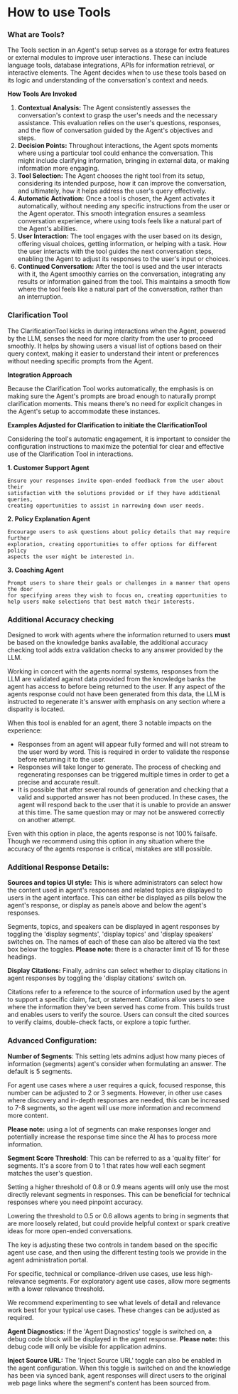 # How to use Tools

### What are Tools?&#x20;

The Tools section in an Agent's setup serves as a storage for extra features or external modules to improve user interactions. These can include language tools, database integrations, APIs for information retrieval, or interactive elements. The Agent decides when to use these tools based on its logic and understanding of the conversation's context and needs.

**How Tools Are Invoked**

1. **Contextual Analysis:** The Agent consistently assesses the conversation's context to grasp the user's needs and the necessary assistance. This evaluation relies on the user's questions, responses, and the flow of conversation guided by the Agent's objectives and steps.
2. **Decision Points:** Throughout interactions, the Agent spots moments where using a particular tool could enhance the conversation. This might include clarifying information, bringing in external data, or making information more engaging.
3. **Tool Selection:** The Agent chooses the right tool from its setup, considering its intended purpose, how it can improve the conversation, and ultimately, how it helps address the user's query effectively.
4. **Automatic Activation:** Once a tool is chosen, the Agent activates it automatically, without needing any specific instructions from the user or the Agent operator. This smooth integration ensures a seamless conversation experience, where using tools feels like a natural part of the Agent's abilities.
5. **User Interaction:** The tool engages with the user based on its design, offering visual choices, getting information, or helping with a task. How the user interacts with the tool guides the next conversation steps, enabling the Agent to adjust its responses to the user's input or choices.
6. **Continued Conversation:** After the tool is used and the user interacts with it, the Agent smoothly carries on the conversation, integrating any results or information gained from the tool. This maintains a smooth flow where the tool feels like a natural part of the conversation, rather than an interruption.

### Clarification Tool

The ClarificationTool kicks in during interactions when the Agent, powered by the LLM, senses the need for more clarity from the user to proceed smoothly. It helps by showing users a visual list of options based on their query context, making it easier to understand their intent or preferences without needing specific prompts from the Agent.

**Integration Approach**

Because the Clarification Tool works automatically, the emphasis is on making sure the Agent's prompts are broad enough to naturally prompt clarification moments. This means there's no need for explicit changes in the Agent's setup to accommodate these instances.

**Examples Adjusted for Clarification to initiate the ClarificationTool**

Considering the tool's automatic engagement, it is important to consider the configuration instructions to maximize the potential for clear and effective use of the Clarification Tool in interactions.

**1. Customer Support Agent**

```plaintext
Ensure your responses invite open-ended feedback from the user about their 
satisfaction with the solutions provided or if they have additional queries, 
creating opportunities to assist in narrowing down user needs.
```

**2. Policy Explanation Agent**

```plaintext
Encourage users to ask questions about policy details that may require further 
exploration, creating opportunities to offer options for different policy 
aspects the user might be interested in.
```

**3. Coaching Agent**

```plaintext
Prompt users to share their goals or challenges in a manner that opens the door 
for specifying areas they wish to focus on, creating opportunities to 
help users make selections that best match their interests.
```

### Additional Accuracy checking

Designed to work with agents where the information returned to users **must** be based on the knowledge banks available, the additional accuracy checking tool adds extra validation checks to any answer provided by the LLM.

Working in concert with the agents normal systems, responses from the LLM are validated against data provided from the knowledge banks the agent has access to before being returned to the user. If any aspect of the agents response could not have been generated from this data, the LLM is instructed to regenerate it's answer with emphasis on any section where a disparity is located.

When this tool is enabled for an agent, there 3 notable impacts on the experience:

* Responses from an agent will appear fully formed and will not stream to the user word by word. This is required in order to validate the response before returning it to the user.
* Responses will take longer to generate. The process of checking and regenerating responses can be triggered multiple times in order to get a precise and accurate result.&#x20;
* It is possible that after several rounds of generation and checking that a valid and supported answer has not been produced. In these cases, the agent will respond back to the user that it is unable to provide an answer at this time. The same question may or may not be answered correctly on another attempt.

Even with this option in place, the agents response is not 100% failsafe. Though we recommend using this option in any situation where the accuracy of the agents response is critical, mistakes are still possible.&#x20;

### Additional Response Details:&#x20;

**Sources and topics UI style:** This is where administrators can select how the content used in agent's responses and related topics are displayed to users in the agent interface. This can either be displayed as pills below the agent's response, or display as panels above and below the agent's responses.&#x20;

Segments, topics, and speakers can be displayed in agent responses by toggling the 'display segments', 'display topics' and 'display speakers' switches on. The names of each of these can also be altered via the text box below the toggles. **Please note:** there is a character limit of 15 for these headings.&#x20;

**Display Citations:** Finally, admins can select whether to display citations in agent responses by toggling the 'display citations' switch on.

Citations refer to a reference to the source of information used by the agent to support a specific claim, fact, or statement. Citations allow users to see where the information they’ve been served has come from. This builds trust and enables users to verify the source. Users can consult the cited sources to verify claims, double-check facts, or explore a topic further.



### **Advanced Configuration:**&#x20;

**Number of Segments**: This setting lets admins adjust how many pieces of information (segments)  agent's consider when formulating an answer. The default is 5 segments.

For agent use cases where a user requires a quick, focused response, this number can be adjusted to 2 or 3 segments. However, in other use cases where discovery and in-depth responses are needed, this can be increased to 7-8 segments, so the agent will use more information and recommend more content.&#x20;

**Please note:** using a lot of segments can make responses longer and potentially increase the response time since the AI has to process more information.

&#x20;

**Segment Score Threshold**: This can be referred to as a 'quality filter' for segments. It's a score from 0 to 1 that rates how well each segment matches the user's question.&#x20;

Setting a higher threshold of 0.8 or 0.9 means agents will only use the most directly relevant segments in responses. This can be beneficial for technical responses where you need pinpoint accuracy.

Lowering the threshold to 0.5 or 0.6 allows agents to bring in segments that are more loosely related, but could provide helpful context or spark creative ideas for more open-ended conversations.

The key is adjusting these two controls in tandem based on the specific agent use case, and then using the different testing tools we provide in the agent administration portal.&#x20;

For specific, technical or compliance-driven use cases, use less high-relevance segments. For exploratory agent use cases, allow more segments with a lower relevance threshold.

We recommend experimenting to see what levels of detail and relevance work best for your typical use cases. These changes can be adjusted as required.



**Agent Diagnostics:** If the 'Agent Diagnostics' toggle is switched on, a debug code block will be displayed in the agent response. **Please note:** this debug code will only be visible for application admins.&#x20;



**Inject Source URL:** The 'Inject Source URL' toggle can also be enabled in the agent configuration. When this toggle is switched on and the knowledge has been via synced bank, agent responses will direct users to the original web page links where the segment's content has been sourced from.&#x20;
